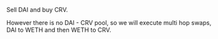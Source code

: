 Sell DAI and buy CRV.

However there is no DAI - CRV pool, so we will execute multi hop swaps, DAI to WETH and then WETH to CRV.
